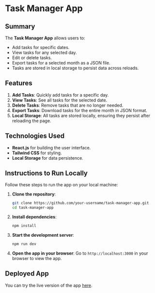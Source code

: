# **Task Manager App**

## **Summary**

The **Task Manager App** allows users to:
- Add tasks for specific dates.
- View tasks for any selected day.
- Edit or delete tasks.
- Export tasks for a selected month as a JSON file.
- Tasks are stored in local storage to persist data across reloads.

## **Features**
1. **Add Tasks**: Quickly add tasks for a specific day.
2. **View Tasks**: See all tasks for the selected date.
3. **Delete Tasks**: Remove tasks that are no longer needed.
4. **Export Tasks**: Download tasks for the entire month in JSON format.
5. **Local Storage**: All tasks are stored locally, ensuring they persist after reloading the page.

## **Technologies Used**
- **React.js** for building the user interface.
- **Tailwind CSS** for styling.
- **Local Storage** for data persistence.

## **Instructions to Run Locally**

Follow these steps to run the app on your local machine:

1. **Clone the repository**:
   ```bash
   git clone https://github.com/your-username/task-manager-app.git
   cd task-manager-app
   ```

2. **Install dependencies**:
   ```bash
   npm install
   ```

3. **Start the development server**:
   ```bash
   npm run dev
   ```

4. **Open the app in your browser**:
   Go to `http://localhost:3000` in your browser to view the app.

## **Deployed App**

You can try the live version of the app [here](https://dacoid-digital-ten.vercel.app/).
